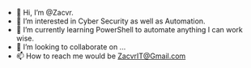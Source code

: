 - 👋 Hi, I’m @Zacvr.
- 👀 I’m interested in Cyber Security as well as Automation.
- 🌱 I’m currently learning PowerShell to automate anything I can work wise.
- 💞️ I’m looking to collaborate on ...
- 📫 How to reach me would be ZacvrIT@Gmail.com

<!---
Zacvr/Zacvr is a ✨ special ✨ repository because its `README.md` (this file) appears on your GitHub profile.
You can click the Preview link to take a look at your changes.
--->
